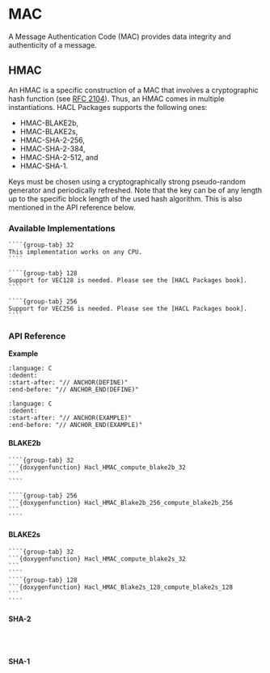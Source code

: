 # MAC

A Message Authentication Code (MAC) provides data integrity and authenticity of a message.

## HMAC

An HMAC is a specific construction of a MAC that involves a cryptographic hash function (see [RFC 2104]).
Thus, an HMAC comes in multiple instantiations.
HACL Packages supports the following ones:

* HMAC-BLAKE2b,
* HMAC-BLAKE2s,
* HMAC-SHA-2-256,
* HMAC-SHA-2-384,
* HMAC-SHA-2-512, and
* HMAC-SHA-1.

Keys must be chosen using a cryptographically strong pseudo-random generator and periodically refreshed.
Note that the key can be of any length up to the specific block length of the used hash algorithm.
This is also mentioned in the API reference below.

### Available Implementations

`````{tabs}
````{group-tab} 32
This implementation works on any CPU.
````

````{group-tab} 128
Support for VEC128 is needed. Please see the [HACL Packages book].
````

````{group-tab} 256
Support for VEC256 is needed. Please see the [HACL Packages book].
````
`````

### API Reference

**Example**


```{literalinclude} ../../../../tests/hmac.cc
:language: C
:dedent:
:start-after: "// ANCHOR(DEFINE)"
:end-before: "// ANCHOR_END(DEFINE)"
```

```{literalinclude} ../../../../tests/hmac.cc
:language: C
:dedent:
:start-after: "// ANCHOR(EXAMPLE)"
:end-before: "// ANCHOR_END(EXAMPLE)"
```

#### BLAKE2b

`````{tabs}
````{group-tab} 32
```{doxygenfunction} Hacl_HMAC_compute_blake2b_32
```
````

````{group-tab} 256
```{doxygenfunction} Hacl_HMAC_Blake2b_256_compute_blake2b_256
```
````
`````

#### BLAKE2s

`````{tabs}
````{group-tab} 32
```{doxygenfunction} Hacl_HMAC_compute_blake2s_32
```
````
````{group-tab} 128
```{doxygenfunction} Hacl_HMAC_Blake2s_128_compute_blake2s_128
```
````
`````

#### SHA-2

```{doxygenfunction} Hacl_HMAC_compute_sha2_256
```

```{doxygenfunction} Hacl_HMAC_compute_sha2_384
```

```{doxygenfunction} Hacl_HMAC_compute_sha2_512
```

#### SHA-1

```{doxygenfunction} Hacl_HMAC_legacy_compute_sha1
```

[hacl packages book]: https://tech.cryspen.com/hacl-packages/algorithms.html
[rfc 2104]: https://www.ietf.org/rfc/rfc2104.txt
